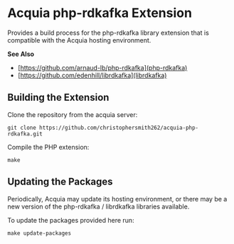 # Acquia php-rdkafka Extension

Provides a build process for the php-rdkafka library extension that is
compatible with the Acquia hosting environment.

**See Also**

* [https://github.com/arnaud-lb/php-rdkafka](php-rdkafka)
* [https://github.com/edenhill/librdkafka](librdkafka)

## Building the Extension

Clone the repository from the acquia server:

```
git clone https://github.com/christophersmith262/acquia-php-rdkafka.git
```

Compile the PHP extension:

```
make
```

## Updating the Packages

Periodically, Acquia may update its hosting environment, or there may be a new
version of the php-rdkafka / librdkafka libraries available.

To update the packages provided here run:

```
make update-packages
```
